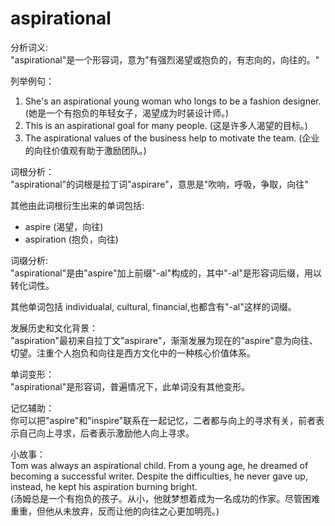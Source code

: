 # aspirational

分析词义:  
"aspirational"是一个形容词，意为"有强烈渴望或抱负的，有志向的，向往的。"

  

列举例句：

  

1.  She's an aspirational young woman who longs to be a fashion designer. (她是一个有抱负的年轻女子，渴望成为时装设计师。)
2.  This is an aspirational goal for many people. (这是许多人渴望的目标。)
3.  The aspirational values of the business help to motivate the team. (企业的向往价值观有助于激励团队。)

  

词根分析：  
"aspirational"的词根是拉丁词"aspirare"，意思是"吹响，呼吸，争取，向往"

  

其他由此词根衍生出来的单词包括:

  

*   aspire (渴望，向往)
*   aspiration (抱负，向往)

  

词缀分析:  
"aspirational"是由"aspire"加上前缀"-al"构成的，其中"-al"是形容词后缀，用以转化词性。

  

其他单词包括 individualal, cultural, financial,也都含有"-al"这样的词缀。

  

发展历史和文化背景：  
"aspiration"最初来自拉丁文"aspirare"，渐渐发展为现在的"aspire"意为向往、切望。注重个人抱负和向往是西方文化中的一种核心价值体系。

  

单词变形：  
"aspirational"是形容词，普遍情况下，此单词没有其他变形。

  

记忆辅助：  
你可以把"aspire"和"inspire"联系在一起记忆，二者都与向上的寻求有关，前者表示自己向上寻求，后者表示激励他人向上寻求。

  

小故事：  
Tom was always an aspirational child. From a young age, he dreamed of becoming a successful writer. Despite the difficulties, he never gave up, instead, he kept his aspiration burning bright.  
(汤姆总是一个有抱负的孩子。从小，他就梦想着成为一名成功的作家。尽管困难重重，但他从未放弃，反而让他的向往之心更加明亮。)
